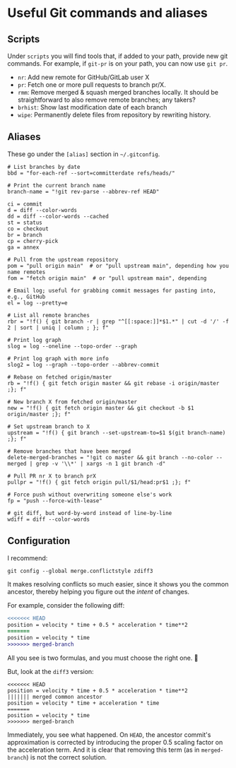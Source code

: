 # Useful Git commands and aliases

## Scripts

Under `scripts` you will find tools that, if added to your path,
provide new git commands.  For example, if `git-pr` is on your path,
you can now use `git pr`.

- `nr`: Add new remote for GitHub/GitLab user X
- `pr`: Fetch one or more pull requests to branch pr/X.
- `rmm`: Remove merged & squash merged branches locally.
         It should be straightforward to also remove remote branches; any takers?
- `brhist`: Show last modification date of each branch
- `wipe`: Permanently delete files from repository by rewriting history.

## Aliases

These go under the `[alias]` section in `~/.gitconfig`.

```
# List branches by date
bbd = "for-each-ref --sort=committerdate refs/heads/"

# Print the current branch name
branch-name = "!git rev-parse --abbrev-ref HEAD"

ci = commit
d = diff --color-words
dd = diff --color-words --cached
st = status
co = checkout
br = branch
cp = cherry-pick
ga = annex

# Pull from the upstream repository
pom = "pull origin main"  # or "pull upstream main", depending how you name remotes
fom = "fetch origin main"  # or "pull upstream main", depending

# Email log; useful for grabbing commit messages for pasting into, e.g., GitHub
el = log --pretty=e

# List all remote branches
rbr = "!f() { git branch -r | grep "^[[:space:]]*$1.*" | cut -d '/' -f 2 | sort | uniq | column ; }; f"

# Print log graph
slog = log --oneline --topo-order --graph

# Print log graph with more info
slog2 = log --graph --topo-order --abbrev-commit

# Rebase on fetched origin/master
rb = "!f() { git fetch origin master && git rebase -i origin/master ;}; f"

# New branch X from fetched origin/master
new = "!f() { git fetch origin master && git checkout -b $1 origin/master ;}; f"

# Set upstream branch to X
upstream = "!f() { git branch --set-upstream-to=$1 $(git branch-name) ;}; f"

# Remove branches that have been merged
delete-merged-branches = "!git co master && git branch --no-color --merged | grep -v '\\*' | xargs -n 1 git branch -d"

# Pull PR nr X to branch prX
pullpr = "!f() { git fetch origin pull/$1/head:pr$1 ;}; f"

# Force push without overwriting someone else's work
fp = "push --force-with-lease"

# git diff, but word-by-word instead of line-by-line
wdiff = diff --color-words
```

## Configuration

I recommend:

```
git config --global merge.conflictstyle zdiff3
```

It makes resolving conflicts so much easier, since it shows you the
common ancestor, thereby helping you figure out the *intent* of
changes.

For example, consider the following diff:

```diff
<<<<<<< HEAD
position = velocity * time + 0.5 * acceleration * time**2
=======
position = velocity * time
>>>>>>> merged-branch
```

All you see is two formulas, and you must choose the right one. 🤔

But, look at the `diff3` version:

```
<<<<<<< HEAD
position = velocity * time + 0.5 * acceleration * time**2
||||||| merged common ancestor
position = velocity * time + acceleration * time
=======
position = velocity * time
>>>>>>> merged-branch
```

Immediately, you see what happened. On `HEAD`, the ancestor commit's
approximation is corrected by introducing the proper 0.5 scaling
factor on the acceleration term. And it is clear that removing this
term (as in `merged-branch`) is not the correct solution.

